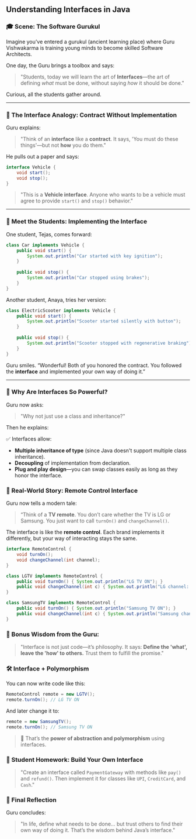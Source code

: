 ## **Understanding Interfaces in Java**

### 🎓 Scene: The Software Gurukul

Imagine you’ve entered a gurukul (ancient learning place) where Guru Vishwakarma is training young minds to become skilled Software Architects.

One day, the Guru brings a toolbox and says:

> "Students, today we will learn the art of **Interfaces**—the art of defining *what* must be done, without saying *how* it should be done."

Curious, all the students gather around.

---

### 🧰 The Interface Analogy: **Contract Without Implementation**

Guru explains:

> "Think of an **interface** like a **contract**. It says, 'You must do these things'—but not **how** you do them."

He pulls out a paper and says:

```java
interface Vehicle {
    void start();
    void stop();
}
```

> "This is a **Vehicle interface**. Anyone who wants to be a vehicle must agree to provide `start()` and `stop()` behavior."

---

### 🚗 Meet the Students: Implementing the Interface

One student, Tejas, comes forward:

```java
class Car implements Vehicle {
    public void start() {
        System.out.println("Car started with key ignition");
    }
    
    public void stop() {
        System.out.println("Car stopped using brakes");
    }
}
```

Another student, Anaya, tries her version:

```java
class ElectricScooter implements Vehicle {
    public void start() {
        System.out.println("Scooter started silently with button");
    }
    
    public void stop() {
        System.out.println("Scooter stopped with regenerative braking");
    }
}
```

Guru smiles. “Wonderful! Both of you honored the contract. You followed the **interface** and implemented your own way of doing it.”

---

### 🎯 Why Are Interfaces So Powerful?

Guru now asks:

> "Why not just use a class and inheritance?"

Then he explains:

✅ Interfaces allow:

* **Multiple inheritance of type** (since Java doesn't support multiple class inheritance).
* **Decoupling** of implementation from declaration.
* **Plug and play design**—you can swap classes easily as long as they honor the interface.


### 🔄 Real-World Story: Remote Control Interface

Guru now tells a modern tale:

> “Think of a **TV remote**. You don’t care whether the TV is LG or Samsung. You just want to call `turnOn()` and `changeChannel()`.

The interface is like the **remote control**. Each brand implements it differently, but your way of interacting stays the same.

```java
interface RemoteControl {
    void turnOn();
    void changeChannel(int channel);
}

class LGTV implements RemoteControl {
    public void turnOn() { System.out.println("LG TV ON"); }
    public void changeChannel(int c) { System.out.println("LG channel: " + c); }
}

class SamsungTV implements RemoteControl {
    public void turnOn() { System.out.println("Samsung TV ON"); }
    public void changeChannel(int c) { System.out.println("Samsung channel: " + c); }
}
```

### 💬 Bonus Wisdom from the Guru:

> "Interface is not just code—it’s philosophy. It says: **Define the 'what', leave the 'how' to others.** Trust them to fulfill the promise."

 

### 🛠️ Interface + Polymorphism

You can now write code like this:

```java
RemoteControl remote = new LGTV();
remote.turnOn(); // LG TV ON
```

And later change it to:

```java
remote = new SamsungTV();
remote.turnOn(); // Samsung TV ON
```

> 🔄 That’s the **power of abstraction and polymorphism** using interfaces.

 

### 👣 Student Homework: Build Your Own Interface

> "Create an interface called `PaymentGateway` with methods like `pay()` and `refund()`. Then implement it for classes like `UPI`, `CreditCard`, and `Cash`."

 
### 🧠 Final Reflection

Guru concludes:

> "In life, define what needs to be done… but trust others to find their own way of doing it. That’s the wisdom behind Java’s interface."

 